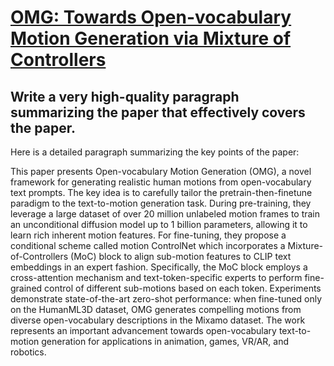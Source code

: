 # [OMG: Towards Open-vocabulary Motion Generation via Mixture of   Controllers](https://arxiv.org/abs/2312.08985)

## Write a very high-quality paragraph summarizing the paper that effectively covers the paper.

 Here is a detailed paragraph summarizing the key points of the paper:

This paper presents Open-vocabulary Motion Generation (OMG), a novel framework for generating realistic human motions from open-vocabulary text prompts. The key idea is to carefully tailor the pretrain-then-finetune paradigm to the text-to-motion generation task. During pre-training, they leverage a large dataset of over 20 million unlabeled motion frames to train an unconditional diffusion model up to 1 billion parameters, allowing it to learn rich inherent motion features. For fine-tuning, they propose a conditional scheme called motion ControlNet which incorporates a Mixture-of-Controllers (MoC) block to align sub-motion features to CLIP text embeddings in an expert fashion. Specifically, the MoC block employs a cross-attention mechanism and text-token-specific experts to perform fine-grained control of different sub-motions based on each token. Experiments demonstrate state-of-the-art zero-shot performance: when fine-tuned only on the HumanML3D dataset, OMG generates compelling motions from diverse open-vocabulary descriptions in the Mixamo dataset. The work represents an important advancement towards open-vocabulary text-to-motion generation for applications in animation, games, VR/AR, and robotics.
